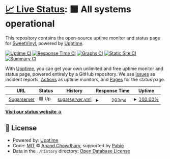 # [📈 Live Status](https://status.sweetvinyl.com): <!--live status--> **🟩 All systems operational**

This repository contains the open-source uptime monitor and status page for [SweetVinyl](https://www.sweetvinyl.com), powered by [Upptime](https://github.com/upptime/upptime).

[![Uptime CI](https://github.com/sweetvinyl/uptime/workflows/Uptime%20CI/badge.svg)](https://github.com/sweetvinyl/uptime/actions?query=workflow%3A%22Uptime+CI%22)
[![Response Time CI](https://github.com/sweetvinyl/uptime/workflows/Response%20Time%20CI/badge.svg)](https://github.com/sweetvinyl/uptime/actions?query=workflow%3A%22Response+Time+CI%22)
[![Graphs CI](https://github.com/sweetvinyl/uptime/workflows/Graphs%20CI/badge.svg)](https://github.com/sweetvinyl/uptime/actions?query=workflow%3A%22Graphs+CI%22)
[![Static Site CI](https://github.com/sweetvinyl/uptime/workflows/Static%20Site%20CI/badge.svg)](https://github.com/sweetvinyl/uptime/actions?query=workflow%3A%22Static+Site+CI%22)
[![Summary CI](https://github.com/sweetvinyl/uptime/workflows/Summary%20CI/badge.svg)](https://github.com/sweetvinyl/uptime/actions?query=workflow%3A%22Summary+CI%22)

With [Upptime](https://upptime.js.org), you can get your own unlimited and free uptime monitor and status page, powered entirely by a GitHub repository. We use [Issues](https://github.com/sweetvinyl/uptime/issues) as incident reports, [Actions](https://github.com/sweetvinyl/uptime/actions) as uptime monitors, and [Pages](https://status.sweetvinyl.com) for the status page.

<!--start: status pages-->
<!-- This summary is generated by Upptime (https://github.com/upptime/upptime) -->
<!-- Do not edit this manually, your changes will be overwritten -->
<!-- prettier-ignore -->
| URL | Status | History | Response Time | Uptime |
| --- | ------ | ------- | ------------- | ------ |
| <img alt="" src="https://icons.duckduckgo.com/ip3/sugarserver.sweetvinyl.com.ico" height="13"> [Sugarserver](https://sugarserver.sweetvinyl.com/uptimerobotcheck) | 🟩 Up | [sugarserver.yml](https://github.com/sweetvinyl/uptime/commits/HEAD/history/sugarserver.yml) | <details><summary><img alt="Response time graph" src="./graphs/sugarserver/response-time-week.png" height="20"> 263ms</summary><br><a href="https://status.sweetvinyl.com/history/sugarserver"><img alt="Response time 263" src="https://img.shields.io/endpoint?url=https%3A%2F%2Fraw.githubusercontent.com%2Fsweetvinyl%2Fuptime%2FHEAD%2Fapi%2Fsugarserver%2Fresponse-time.json"></a><br><a href="https://status.sweetvinyl.com/history/sugarserver"><img alt="24-hour response time 263" src="https://img.shields.io/endpoint?url=https%3A%2F%2Fraw.githubusercontent.com%2Fsweetvinyl%2Fuptime%2FHEAD%2Fapi%2Fsugarserver%2Fresponse-time-day.json"></a><br><a href="https://status.sweetvinyl.com/history/sugarserver"><img alt="7-day response time 263" src="https://img.shields.io/endpoint?url=https%3A%2F%2Fraw.githubusercontent.com%2Fsweetvinyl%2Fuptime%2FHEAD%2Fapi%2Fsugarserver%2Fresponse-time-week.json"></a><br><a href="https://status.sweetvinyl.com/history/sugarserver"><img alt="30-day response time 263" src="https://img.shields.io/endpoint?url=https%3A%2F%2Fraw.githubusercontent.com%2Fsweetvinyl%2Fuptime%2FHEAD%2Fapi%2Fsugarserver%2Fresponse-time-month.json"></a><br><a href="https://status.sweetvinyl.com/history/sugarserver"><img alt="1-year response time 263" src="https://img.shields.io/endpoint?url=https%3A%2F%2Fraw.githubusercontent.com%2Fsweetvinyl%2Fuptime%2FHEAD%2Fapi%2Fsugarserver%2Fresponse-time-year.json"></a></details> | <details><summary><a href="https://status.sweetvinyl.com/history/sugarserver">100.00%</a></summary><a href="https://status.sweetvinyl.com/history/sugarserver"><img alt="All-time uptime 100.00%" src="https://img.shields.io/endpoint?url=https%3A%2F%2Fraw.githubusercontent.com%2Fsweetvinyl%2Fuptime%2FHEAD%2Fapi%2Fsugarserver%2Fuptime.json"></a><br><a href="https://status.sweetvinyl.com/history/sugarserver"><img alt="24-hour uptime 100.00%" src="https://img.shields.io/endpoint?url=https%3A%2F%2Fraw.githubusercontent.com%2Fsweetvinyl%2Fuptime%2FHEAD%2Fapi%2Fsugarserver%2Fuptime-day.json"></a><br><a href="https://status.sweetvinyl.com/history/sugarserver"><img alt="7-day uptime 100.00%" src="https://img.shields.io/endpoint?url=https%3A%2F%2Fraw.githubusercontent.com%2Fsweetvinyl%2Fuptime%2FHEAD%2Fapi%2Fsugarserver%2Fuptime-week.json"></a><br><a href="https://status.sweetvinyl.com/history/sugarserver"><img alt="30-day uptime 100.00%" src="https://img.shields.io/endpoint?url=https%3A%2F%2Fraw.githubusercontent.com%2Fsweetvinyl%2Fuptime%2FHEAD%2Fapi%2Fsugarserver%2Fuptime-month.json"></a><br><a href="https://status.sweetvinyl.com/history/sugarserver"><img alt="1-year uptime 100.00%" src="https://img.shields.io/endpoint?url=https%3A%2F%2Fraw.githubusercontent.com%2Fsweetvinyl%2Fuptime%2FHEAD%2Fapi%2Fsugarserver%2Fuptime-year.json"></a></details>

<!--end: status pages-->

[**Visit our status website →**](https://status.sweetvinyl.com)

## 📄 License

- Powered by: [Upptime](https://github.com/upptime/upptime)
- Code: [MIT](./LICENSE) © [Anand Chowdhary](https://anandchowdhary.com), supported by [Pabio](https://pabio.com)
- Data in the `./history` directory: [Open Database License](https://opendatacommons.org/licenses/odbl/1-0/)
